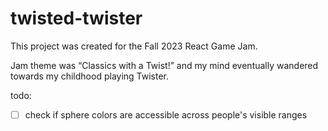 # twisted-twister

This project was created for the Fall 2023 React Game Jam.

Jam theme was “Classics with a Twist!” and my mind eventually wandered towards my childhood playing Twister.

todo:

- [ ] check if sphere colors are accessible across people's visible ranges
